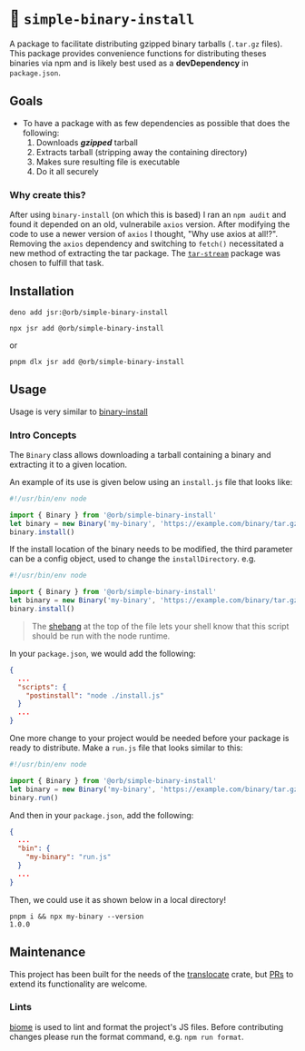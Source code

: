 # 🦀 `simple-binary-install`

A package to facilitate distributing gzipped binary tarballs (`.tar.gz` files). This package provides convenience functions for distributing theses binaries via npm and is likely best used as a **devDependency** in `package.json`.

## Goals
- To have a package with as few dependencies as possible that does the following:
  1. Downloads ***gzipped*** tarball
  1. Extracts tarball (stripping away the containing directory)
  1. Makes sure resulting file is executable
  1. Do it all securely

### Why create this?

After using `binary-install` (on which this is based) I ran an `npm audit` and found it depended on an old, vulnerabile `axios` version. After modifying the code to use a newer version of `axios` I thought, "Why use axios at all!?". Removing the `axios` dependency and switching to `fetch()` necessitated a new method of extracting the tar package. The [`tar-stream`](https://www.npmjs.com/package/tar-stream) package was chosen to fulfill that task.

## Installation

```shell
deno add jsr:@orb/simple-binary-install
```

```shell
npx jsr add @orb/simple-binary-install
```

or
```shell
pnpm dlx jsr add @orb/simple-binary-install
```

## Usage
Usage is very similar to [binary-install](https://www.npmjs.com/package/binary-install)

### Intro Concepts

The `Binary` class allows downloading a tarball containing a binary and extracting it to a given location.

An example of its use is given below using an `install.js` file that looks like:

```javascript
#!/usr/bin/env node

import { Binary } from '@orb/simple-binary-install'
let binary = new Binary('my-binary', 'https://example.com/binary/tar.gz')
binary.install()
```

If the install location of the binary needs to be modified, the third parameter can be a config object, used to change the `installDirectory`. e.g.

```javascript
#!/usr/bin/env node

import { Binary } from '@orb/simple-binary-install'
let binary = new Binary('my-binary', 'https://example.com/binary/tar.gz', {installDirectory: 'new/location'})
binary.install()
```

> The [shebang](https://en.wikipedia.org/wiki/Shebang_(Unix)) at the top of the file lets your shell know that this script should be run with the node runtime.

In your `package.json`, we would add the following:

```json
{
  ...
  "scripts": {
    "postinstall": "node ./install.js"
  }
  ...
}
```

One more change to your project would be needed before your package is ready to distribute. Make a `run.js` file that looks similar to this:

```javascript
#!/usr/bin/env node

import { Binary } from '@orb/simple-binary-install'
let binary = new Binary('my-binary', 'https://example.com/binary/tar.gz')
binary.run()
```

And then in your `package.json`, add the following:

```json
{
  ...
  "bin": {
    "my-binary": "run.js"
  }
  ...
}
```

Then, we could use it as shown below in a local directory!

```shell
pnpm i && npx my-binary --version
1.0.0
```

## Maintenance

This project has been built for the needs of the [translocate](https://crates.io/crates/translocate) crate, but [PRs](https://code.orbitsolutions.dev/orb-it-solutions/simple-binary-install/pulls) to extend its functionality are welcome.

### Lints

[biome](https://biomejs.dev/) is used to lint and format the project's JS files. Before contributing changes please run the format command, e.g. `npm run format`.

